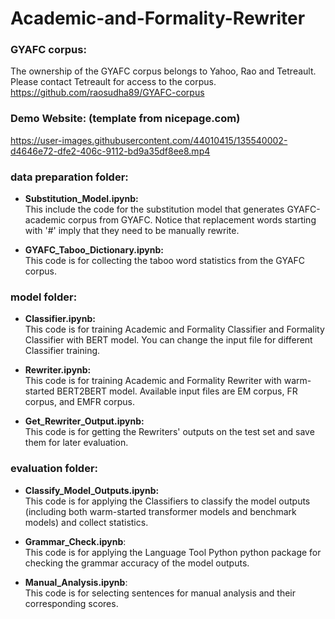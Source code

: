 # Academic-and-Formality-Rewriter
### GYAFC corpus:
The ownership of the GYAFC corpus belongs to Yahoo, Rao and Tetreault. Please contact Tetreault for access to the corpus. 
https://github.com/raosudha89/GYAFC-corpus

### Demo Website: (template from nicepage.com)
https://user-images.githubusercontent.com/44010415/135540002-d4646e72-dfe2-406c-9112-bd9a35df8ee8.mp4

### data preparation folder:
* __Substitution_Model.ipynb:__ <br>
This include the code for the substitution model that generates GYAFC-academic corpus from GYAFC. Notice that replacement words starting with '#' imply that they need to be manually rewrite.

* __GYAFC_Taboo_Dictionary.ipynb:__ <br>
This code is for collecting the taboo word statistics from the GYAFC corpus.

### model folder:
* __Classifier.ipynb:__ <br>
This code is for training Academic and Formality Classifier and Formality Classifier with BERT model. You can change the input file for different Classifier training.

* __Rewriter.ipynb:__ <br>
This code is for training Academic and Formality Rewriter with warm-started BERT2BERT model. Available input files are EM corpus, FR corpus, and EMFR corpus.

* __Get_Rewriter_Output.ipynb:__ <br>
This code is for getting the Rewriters' outputs on the test set and save them for later evaluation.

### evaluation folder:
* __Classify_Model_Outputs.ipynb:__ <br>
This code is for applying the Classifiers to classify the model outputs (including both warm-started transformer models and benchmark models) and collect statistics.

* __Grammar_Check.ipynb__: <br>
This code is for applying the Language Tool Python python package for checking the grammar accuracy of the model outputs.

* __Manual_Analysis.ipynb__: <br>
This code is for selecting sentences for manual analysis and their corresponding scores.

